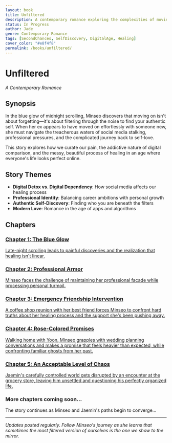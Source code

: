 ```yaml
---
layout: book
title: Unfiltered
description: A contemporary romance exploring the complexities of moving on and finding yourself again in the digital age.
status: In Progress
author: Jade
genre: Contemporary Romance
tags: [SecondChances, SelfDiscovery, DigitalAge, Healing]
cover_color: "#e8f4f8"
permalink: /books/unfiltered/
---
```


# Unfiltered

*A Contemporary Romance*

## Synopsis

In the blue glow of midnight scrolling, Minseo discovers that moving on isn't about forgetting—it's about filtering through the noise to find your authentic self. When her ex appears to have moved on effortlessly with someone new, she must navigate the treacherous waters of social media stalking, professional pressures, and the complicated journey back to self-love.

This story explores how we curate our pain, the addictive nature of digital comparison, and the messy, beautiful process of healing in an age where everyone's life looks perfect online.

## Story Themes
- **Digital Detox vs. Digital Dependency**: How social media affects our healing process
- **Professional Identity**: Balancing career ambitions with personal growth  
- **Authentic Self-Discovery**: Finding who you are beneath the filters
- **Modern Love**: Romance in the age of apps and algorithms

## Chapters

<!-- Continue Reading Section -->
<div class="continue-reading-section" id="continueReadingSection" style="display: none;">
  <div class="continue-reading-card">
    <h3>Continue Reading</h3>
    <div class="continue-reading-info" id="continueReadingInfo">
      <!-- Dynamically populated by JavaScript -->
    </div>
  </div>
</div>

<div class="chapter-list">
  <a href="{{ '/chapter1' | relative_url }}" class="chapter-link">
    <div class="chapter-item">
      <h3>Chapter 1: The Blue Glow</h3>
      <p>Late-night scrolling leads to painful discoveries and the realization that healing isn't linear.</p>
    </div>
  </a>
  
  <a href="{{ '/chapter2' | relative_url }}" class="chapter-link">
    <div class="chapter-item">
      <h3>Chapter 2: Professional Armor</h3>
      <p>Minseo faces the challenge of maintaining her professional facade while processing personal turmoil.</p>
    </div>
  </a>
  
  <a href="{{ '/chapter3' | relative_url }}" class="chapter-link">
    <div class="chapter-item">
      <h3>Chapter 3: Emergency Friendship Intervention</h3>
      <p>A coffee shop reunion with her best friend forces Minseo to confront hard truths about her healing process and the support she's been pushing away.</p>
    </div>
  </a>
  
  <a href="{{ '/chapter4' | relative_url }}" class="chapter-link">
    <div class="chapter-item">
      <h3>Chapter 4: Rose-Colored Promises</h3>
      <p>Walking home with Yoon, Minseo grapples with wedding planning conversations and makes a promise that feels heavier than expected, while confronting familiar ghosts from her past.</p>
    </div>
  </a>
    <a href="{{ '/chapter5' | relative_url }}" class="chapter-link">
    <div class="chapter-item">
      <h3>Chapter 5: An Acceptable Level of Chaos</h3>
      <p>Jaemin's carefully controlled world gets disrupted by an encounter at the grocery store, leaving him unsettled and questioning his perfectly organized life.</p>
    </div>
  </a>
  
  <div class="chapter-item coming-soon">
    <h3>More chapters coming soon...</h3>
    <p>The story continues as Minseo and Jaemin's paths begin to converge...</p>
  </div>
</div>

---

*Updates posted regularly. Follow Minseo's journey as she learns that sometimes the most filtered version of ourselves is the one we show to the mirror.*
